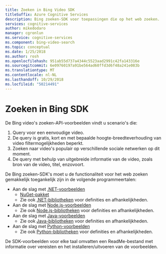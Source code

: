 ```yaml
---
title: Zoeken in Bing Video SDK
titleSuffix: Azure Cognitive Services
description: Bing zoeken-SDK voor toepassingen die op het web zoeken.
services: cognitive-services
author: mikedodaro
manager: cgronlun
ms.service: cognitive-services
ms.component: bing-video-search
ms.topic: conceptual
ms.date: 1/25/2018
ms.author: rosh
ms.openlocfilehash: 951ab55d737a4344c5523aad2991c42fa143316e
ms.sourcegitcommit: 6e09760197a91be564ad60ffd3d6f48a241e083b
ms.translationtype: MT
ms.contentlocale: nl-NL
ms.lasthandoff: 10/29/2018
ms.locfileid: "50214491"
---
```

# <a name="bing-search-sdk"></a>Zoeken in Bing SDK
De Bing video's zoeken-API-voorbeelden vindt u scenario's die:
1.  Query voor een eenvoudige video.
2.  De query is gratis, kort en met bepaalde hoogte-breedteverhouding van video filtermogelijkheden beperkt.
3.  Zoeken naar video's populair op verschillende sociale netwerken op dit moment.
4.  De query met behulp van uitgebreide informatie van de video, zoals bron van de video, titel, enzovoort.

De Bing zoeken-SDK's moet u de functionaliteit voor het web zoeken gemakkelijk toegankelijk zijn in de volgende programmeertalen:
* Aan de slag met [.NET-voorbeelden](https://github.com/Azure-Samples/cognitive-services-dotnet-sdk-samples/tree/master/BingSearchv7)
    * [NuGet-pakket](https://www.nuget.org/packages/Microsoft.Azure.CognitiveServices.Search.VideoSearch/1.2.0)
    * Zie ook [.NET-bibliotheken](https://github.com/Azure/azure-sdk-for-net/tree/psSdkJson6/src/SDKs/CognitiveServices/dataPlane/Search/BingVideoSearch) voor definities en afhankelijkheden.
* Aan de slag met [Node.js-voorbeelden](https://github.com/Azure-Samples/cognitive-services-node-sdk-samples) 
    * Zie ook [Node.js-bibliotheken](https://github.com/Azure/azure-sdk-for-node/tree/master/lib/services/videoSearch) voor definities en afhankelijkheden.
* Aan de slag met [Java-voorbeelden](https://github.com/Azure-Samples/cognitive-services-java-sdk-samples) 
    * Zie ook [Java-bibliotheken](https://github.com/Azure-Samples/cognitive-services-java-sdk-samples/tree/master/Search/BingNewsSearch) voor definities en afhankelijkheden.
* Aan de slag met [Python-voorbeelden](https://github.com/Azure-Samples/cognitive-services-python-sdk-samples) 
    * Zie ook [Python-bibliotheken](https://github.com/Azure/azure-sdk-for-python/tree/master/azure-cognitiveservices-search-videosearch) voor definities en afhankelijkheden.

De SDK-voorbeelden voor elke taal omvatten een ReadMe-bestand met informatie over vereisten en het installeren/uitvoeren van de voorbeelden.

